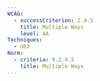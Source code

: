 ```yaml
---
WCAG:
  - successCriterion: 2.4.5
    title: Multiple Ways
    level: AA
Techniques:
  - G63
Norm:
  - criteria: 9.2.4.5
    title: Multiple Ways
---
```

